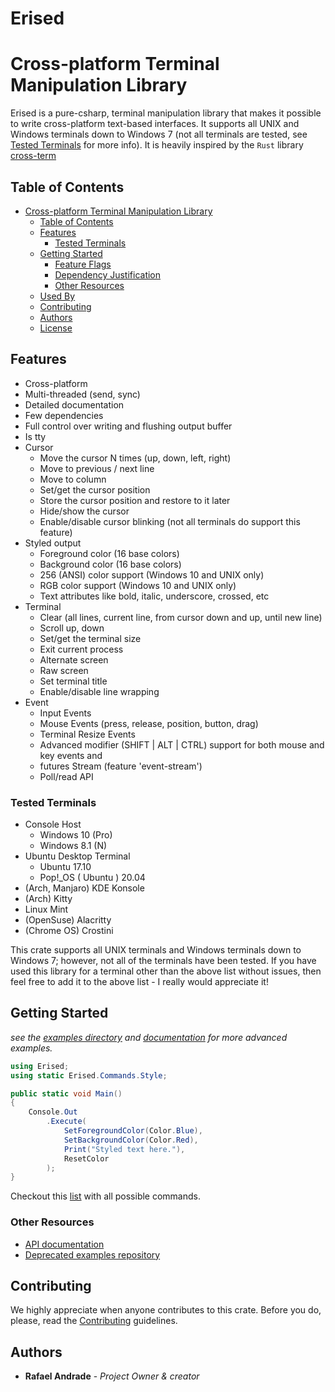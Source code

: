 # Erised

# Cross-platform Terminal Manipulation Library

Erised is a pure-csharp, terminal manipulation library that makes it possible to write cross-platform text-based interfaces. It supports all UNIX and Windows terminals down to Windows 7 (not all terminals are tested,
see [Tested Terminals](#tested-terminals) for more info). It is heavily inspired by the `Rust` library [cross-term](https://github.com/crossterm-rs/crossterm)


## Table of Contents

- [Cross-platform Terminal Manipulation Library](#cross-platform-terminal-manipulation-library)
    - [Table of Contents](#table-of-contents)
    - [Features](#features)
        - [Tested Terminals](#tested-terminals)
    - [Getting Started](#getting-started)
        - [Feature Flags](#feature-flags)
        - [Dependency Justification](#dependency-justification)
        - [Other Resources](#other-resources)
    - [Used By](#used-by)
    - [Contributing](#contributing)
    - [Authors](#authors)
    - [License](#license)

## Features

- Cross-platform
- Multi-threaded (send, sync)
- Detailed documentation
- Few dependencies
- Full control over writing and flushing output buffer
- Is tty
- Cursor
    - Move the cursor N times (up, down, left, right)
    - Move to previous / next line
    - Move to column
    - Set/get the cursor position
    - Store the cursor position and restore to it later
    - Hide/show the cursor
    - Enable/disable cursor blinking (not all terminals do support this feature)
- Styled output
    - Foreground color (16 base colors)
    - Background color (16 base colors)
    - 256 (ANSI) color support (Windows 10 and UNIX only)
    - RGB color support (Windows 10 and UNIX only)
    - Text attributes like bold, italic, underscore, crossed, etc
- Terminal
    - Clear (all lines, current line, from cursor down and up, until new line)
    - Scroll up, down
    - Set/get the terminal size
    - Exit current process
    - Alternate screen
    - Raw screen
    - Set terminal title
    - Enable/disable line wrapping
- Event
    - Input Events
    - Mouse Events (press, release, position, button, drag)
    - Terminal Resize Events
    - Advanced modifier (SHIFT | ALT | CTRL) support for both mouse and key events and
    - futures Stream  (feature 'event-stream')
    - Poll/read API

<!--
WARNING: Do not change following heading title as it's used in the URL by other crates!
-->

### Tested Terminals

- Console Host
    - Windows 10 (Pro)
    - Windows 8.1 (N)
- Ubuntu Desktop Terminal
    - Ubuntu 17.10
    - Pop!_OS ( Ubuntu ) 20.04
- (Arch, Manjaro) KDE Konsole
- (Arch) Kitty
- Linux Mint
- (OpenSuse) Alacritty
- (Chrome OS) Crostini

This crate supports all UNIX terminals and Windows terminals down to Windows 7; however, not all of the
terminals have been tested. If you have used this library for a terminal other than the above list without
issues, then feel free to add it to the above list - I really would appreciate it!

## Getting Started
_see the [examples directory](examples/) and [documentation](https://docs.rs/crossterm/) for more advanced examples._

```csharp
using Erised;
using static Erised.Commands.Style;

public static void Main()
{
    Console.Out
        .Execute(
            SetForegroundColor(Color.Blue),
            SetBackgroundColor(Color.Red),
            Print("Styled text here."),
            ResetColor
        );
}
```

Checkout this [list](https://docs.rs/crossterm/0.14.0/crossterm/index.html#supported-commands) with all possible commands.

### Other Resources

- [API documentation](https://docs.rs/crossterm/)
- [Deprecated examples repository](https://github.com/crossterm-rs/examples)

## Contributing

We highly appreciate when anyone contributes to this crate. Before you do, please,
read the [Contributing](docs/CONTRIBUTING.md) guidelines.

## Authors

* **Rafael Andrade** - *Project Owner & creator*